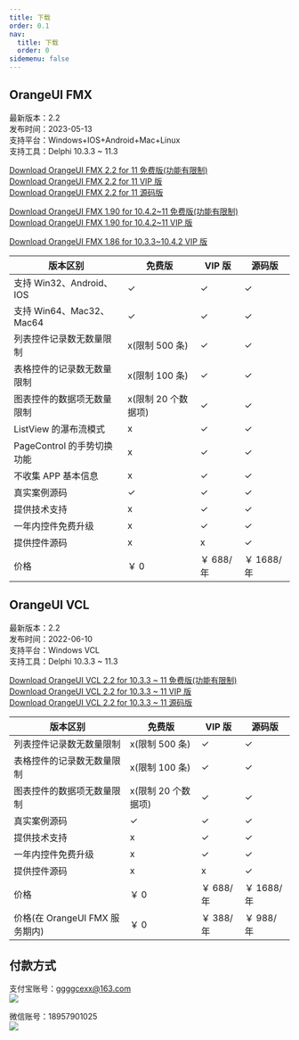 ```yaml
---
title: 下载
order: 0.1
nav:
  title: 下载
  order: 0
sidemenu: false
---
```


## OrangeUI FMX

最新版本：2.2  
发布时间：2023-05-13  
支持平台：Windows+IOS+Android+Mac+Linux  
支持工具：Delphi 10.3.3 ~ 11.3

[Download OrangeUI FMX 2.2 for 11 免费版(功能有限制)](http://qiniuoss.orangeui.cn/OrangeUI/OrangeUI%20FMX%202.2%20For%20D11%20Free.rar)  
[Download OrangeUI FMX 2.2 for 11 VIP 版](http://qiniuoss.orangeui.cn/OrangeUI/OrangeUI%20FMX%202.2%20For%20D11%20VIP.rar)  
[Download OrangeUI FMX 2.2 for 11 源码版](http://qiniuoss.orangeui.cn/OrangeUI/OrangeUI%202.2%20FMX%20FullSource.rar)

[Download OrangeUI FMX 1.90 for 10.4.2~11 免费版(功能有限制)](http://qiniuoss.orangeui.cn/OrangeUI%20FMX%201.90%20For%20Delphi%2010.4.2~D11%20Free.rar)  
[Download OrangeUI FMX 1.90 for 10.4.2~11 VIP 版](http://qiniuoss.orangeui.cn/OrangeUI%20FMX%201.90%20For%20Delphi%2010.4.2~D11%20VIP.rar)

[Download OrangeUI FMX 1.86 for 10.3.3~10.4.2 VIP 版](http://qiniuoss.orangeui.cn/OrangeUI%201.86%20VIP%20For%20D10.3.3%26D10.4.2.rar)

| 版本区别                   | 免费版              | VIP 版    | 源码版     |
| -------------------------- | ------------------- | --------- | ---------- |
| 支持 Win32、Android、IOS   | ✓                   | ✓         | ✓          |
| 支持 Win64、Mac32、Mac64   | ✓                   | ✓         | ✓          |
| 列表控件记录数无数量限制   | x(限制 500 条)      | ✓         | ✓          |
| 表格控件的记录数无数量限制 | x(限制 100 条)      | ✓         | ✓          |
| 图表控件的数据项无数量限制 | x(限制 20 个数据项) | ✓         | ✓          |
| ListView 的瀑布流模式      | x                   | ✓         | ✓          |
| PageControl 的手势切换功能 | x                   | ✓         | ✓          |
| 不收集 APP 基本信息        | x                   | ✓         | ✓          |
| 真实案例源码               | ✓                   | ✓         | ✓          |
| 提供技术支持               | x                   | ✓         | ✓          |
| 一年内控件免费升级         | x                   | ✓         | ✓          |
| 提供控件源码               | x                   | x         | ✓          |
| 价格                       | ￥ 0                | ￥ 688/年 | ￥ 1688/年 |

## OrangeUI VCL

最新版本：2.2  
发布时间：2022-06-10  
支持平台：Windows VCL  
支持工具：Delphi 10.3.3 ~ 11.3

[Download OrangeUI VCL 2.2 for 10.3.3 ~ 11 免费版(功能有限制)](http://qiniuoss.orangeui.cn/OrangeUI/OrangeUI%202.2%20VCL%20For%20D10.3~D11.3%20Free.rar)  
[Download OrangeUI VCL 2.2 for 10.3.3 ~ 11 VIP 版](http://qiniuoss.orangeui.cn/OrangeUI/OrangeUI%202.2%20VCL%20For%20D10.3~D11.3%20VIP.rar)  
[Download OrangeUI VCL 2.2 for 10.3.3 ~ 11 源码版](http://qiniuoss.orangeui.cn/OrangeUI/OrangeUI%202.2%20VCL%20FullSource.rar)

| 版本区别                       | 免费版              | VIP 版    | 源码版     |
| ------------------------------ | ------------------- | --------- | ---------- |
| 列表控件记录数无数量限制       | x(限制 500 条)      | ✓         | ✓          |
| 表格控件的记录数无数量限制     | x(限制 100 条)      | ✓         | ✓          |
| 图表控件的数据项无数量限制     | x(限制 20 个数据项) | ✓         | ✓          |
| 真实案例源码                   | ✓                   | ✓         | ✓          |
| 提供技术支持                   | x                   | ✓         | ✓          |
| 一年内控件免费升级             | x                   | ✓         | ✓          |
| 提供控件源码                   | x                   | x         | ✓          |
| 价格                           | ￥ 0                | ￥ 688/年 | ￥ 1688/年 |
| 价格(在 OrangeUI FMX 服务期内) | ￥ 0                | ￥ 388/年 | ￥ 988/年  |

## 付款方式

支付宝账号：ggggcexx@163.com  
![](http://www.orangeui.cn/image/alipay_barcode.jpg)

微信账号：18957901025  
![](http://www.orangeui.cn/image/wechatpay_barcode.png)
